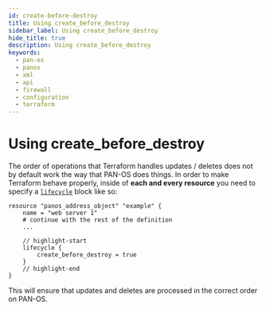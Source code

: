 ```yaml
---
id: create-before-destroy
title: Using create_before_destroy
sidebar_label: Using create_before_destroy
hide_title: true
description: Using create_before_destroy
keywords:
  - pan-os
  - panos
  - xml
  - api
  - firewall
  - configuration
  - terraform
---
```


# Using create_before_destroy

The order of operations that Terraform handles updates / deletes does not by default work the way that PAN-OS does things. In order to make Terraform behave properly, inside of **each and every resource** you need to specify a [`lifecycle`](https://www.terraform.io/language/meta-arguments/lifecycle) block like so:

```hcl
resource "panos_address_object" "example" {
    name = "web server 1"
    # continue with the rest of the definition
    ...

    // highlight-start
    lifecycle {
        create_before_destroy = true
    }
    // highlight-end
}
```

This will ensure that updates and deletes are processed in the correct order on PAN-OS.

